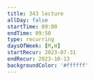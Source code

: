 ```yaml
---
title: 343 lecture
allDay: false
startTime: 09:00
endTime: 09:50
type: recurring
daysOfWeek: [M,W]
startRecur: 2023-07-31
endRecur: 2023-10-13
backgroundColor: '#ffffff'
---
```

